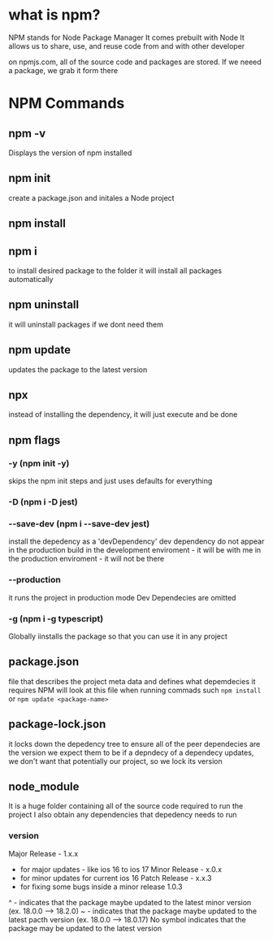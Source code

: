 # what is npm?

NPM stands for Node Package Manager
It comes prebuilt with Node
It allows us to share, use, and reuse code from and with other developer

on npmjs.com, all of the source code and packages are stored. If we neeed a package, we grab it form there



# NPM Commands

## npm -v
Displays the version of npm installed 

## npm init
create a package.json and initales a Node project

## npm install <package-name>
## npm i <package-name>
to install desired package to the folder
it will install all packages automatically

## npm uninstall <package-name>
it will uninstall packages if we dont need them

## npm update <package-name>
updates the package to the latest version

## npx <package-name>
instead of installing the dependency, it will just execute and be done

## npm flags

### -y (npm init -y)
skips the npm init steps and just uses defaults for everything

### -D (npm i -D jest)
### --save-dev (npm i --save-dev jest)
install the depedency as a 'devDependency'
dev dependency do not appear in the production build
in the development enviroment - it will be with me
in the production enviroment - it will not be there

### --production
it runs the project in production mode
Dev Dependecies are omitted

### -g (npm i -g typescript)
Globally iinstalls the package so that you can use it in any project


## package.json
file that describes the project meta data and defines what depemdecies it requires
NPM will look at this file when running commads such `npm install` or `npm update <package-name>`

## package-lock.json
it locks down the depedency tree to ensure all of the peer dependecies are the version we expect them to be 
if a depndecy of a dependecy updates, we don't want that potentially our project, so we lock its version

## node_module
It is a huge folder containing all of the source code required to run the project
I also obtain any dependencies that depedency needs to run

### version
Major Release - 1.x.x
- for major updates - like ios 16 to ios 17
Minor Release - x.0.x
- for minor updates for current ios 16 
Patch Release - x.x.3
- for fixing some bugs inside a minor release
1.0.3


^ - indicates that the package maybe updated to the latest minor version (ex. 18.0.0 --> 18.2.0)
~ - indicates that the package maybe updated to the latest pacth version (ex. 18.0.0 --> 18.0.17)
No symbol indicates that the package may be updated to the latest version